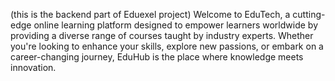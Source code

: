(this is the backend part of Eduexel project)
Welcome to EduTech, a cutting-edge online learning platform designed to empower learners worldwide by providing a diverse range of courses taught by industry experts. Whether you're looking to enhance your skills, explore new passions, or embark on a career-changing journey, EduHub is the place where knowledge meets innovation.
